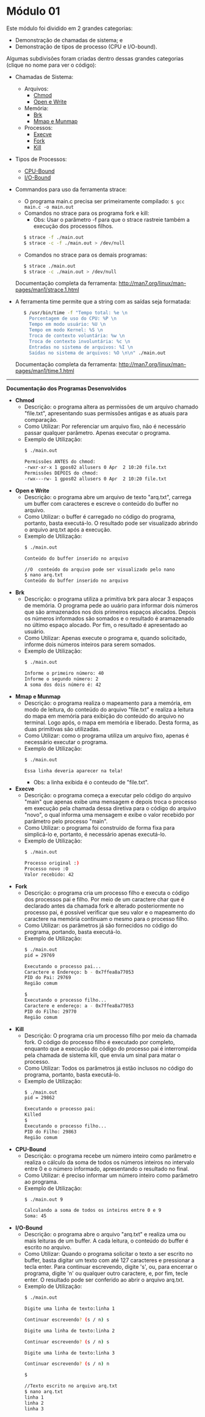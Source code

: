 # Módulo 01

Este módulo foi dividido em 2 grandes categorias:

* Demonstração de chamadas de sistema; e
* Demonstração de tipos de processo (CPU e I/O-bound).

Algumas subdivisões foram criadas dentro dessas grandes categorias (clique no nome para ver o código):

* Chamadas de Sistema:
    * Arquivos:
        * [Chmod](https://github.com/RafaelSantosBraz/SSC5723-gpso2/tree/master/Modulo01/arquivos/chmod/main.c)
        * [Open e Write](https://github.com/RafaelSantosBraz/SSC5723-gpso2/tree/master/Modulo01/arquivos/open_write/main.c)
    * Memória:
        * [Brk](https://github.com/RafaelSantosBraz/SSC5723-gpso2/tree/master/Modulo01/memoria/brk/main.c)
        * [Mmap e Munmap](https://github.com/RafaelSantosBraz/SSC5723-gpso2/tree/master/Modulo01/memoria/mmap_munmap/main.c)
    * Processos:
        * [Execve](https://github.com/RafaelSantosBraz/SSC5723-gpso2/tree/master/Modulo01/processos/execve/main.c)
        * [Fork](https://github.com/RafaelSantosBraz/SSC5723-gpso2/tree/master/Modulo01/processos/fork/main.c)
        * [Kill](https://github.com/RafaelSantosBraz/SSC5723-gpso2/tree/master/Modulo01/processos/kill/main.c)
* Tipos de Processos:
    * [CPU-Bound](https://github.com/RafaelSantosBraz/SSC5723-gpso2/tree/master/Modulo01/cpu_bound/main.c)
    * [I/O-Bound](https://github.com/RafaelSantosBraz/SSC5723-gpso2/tree/master/Modulo01/IO_bound/main.c)
    
* Commandos para uso da ferramenta strace:
   * O programa main.c precisa ser primeiramente compilado: ```$ gcc main.c -o main.out```
   * Comandos no strace para os programa fork e kill:
      * Obs: Usar o parâmetro -f para que o strace rastreie também a execução dos processos filhos.
   ```sh 
      $ strace -f ./main.out
      $ strace -c -f ./main.out > /dev/null
   ```
   * Comandos no strace para os demais programas:
   ```sh 
      $ strace ./main.out
      $ strace -c ./main.out > /dev/null
   ```   
   Documentação completa da ferramenta: http://man7.org/linux/man-pages/man1/strace.1.html 

* A ferramenta time permite que a string com as saídas seja formatada:
   ```sh 
      $ /usr/bin/time -f "Tempo total: %e \n
        Porcentagem de uso do CPU: %P \n
        Tempo em modo usuário: %U \n
        Tempo em modo Kernel: %S \n
        Troca de contexto voluntária: %w \n
        Troca de contexto involuntária: %c \n
        Entradas no sistema de arquivos: %I \n
        Saídas no sistema de arquivos: %O \n\n" ./main.out
   ```
   Documentação completa da ferramenta: http://man7.org/linux/man-pages/man1/time.1.html
   
****

**Documentação dos Programas Desenvolvidos**

* **Chmod** 
    * Descrição: o programa altera as permissões de um arquivo chamado "file.txt", apresentando suas permissões antigas e as atuais para comparação.
    * Como Utilizar: Por referenciar um arquivo fixo, não é necessário passar qualquer parâmetro. Apenas executar o programa.
    * Exemplo de Utilização:
        ```sh
        $ ./main.out

        Permissões ANTES do chmod:
        -rwxr-xr-x 1 gpos02 allusers 0 Apr  2 10:20 file.txt
        Permissões DEPOIS do chmod:
        -rwx---rw- 1 gpos02 allusers 0 Apr  2 10:20 file.txt
        ```
* **Open e Write** 
    * Descrição: o programa abre um arquivo de texto "arq.txt", carrega um buffer com caracteres e escreve o conteúdo do buffer no arquivo.
    * Como Utilizar: o buffer é carregado no código do programa, portanto, basta executá-lo. O resultado pode ser visualizado abrindo o arquivo arq.txt após a execução.
    * Exemplo de Utilização:
        ```sh
        $ ./main.out
        
        Conteúdo do buffer inserido no arquivo
        
        //O  conteúdo do arquivo pode ser visualizado pelo nano
        $ nano arq.txt
        Conteúdo do buffer inserido no arquivo
        
        ```
* **Brk** 
    * Descrição: o programa utiliza a primitiva brk para alocar 3 espaços de memória. O programa pede ao uuário para informar dois números que são armazenados nos dois primeiros espaços alocados. Depois os números informados são somados e o resultado é aramazenado no último espaço alocado. Por fim, o resultado é apresentado ao usuário.
    * Como Utilizar: Apenas execute o programa e, quando solicitado, informe dois números inteiros para serem somados.
    * Exemplo de Utilização:
        ```sh
        $ ./main.out
        
        Informe o primeiro número: 40
        Informe o segundo número: 2
        A soma dos dois número é: 42
        ```
* **Mmap e Munmap** 
    * Descrição: o programa realiza o mapeamento para a memória, em modo de leitura, do conteúdo do arquivo "file.txt" e realiza a leitura do mapa em memória para exibição do conteúdo do arquivo no terminal. Logo após, o mapa em memória e liberado. Desta forma, as duas primitivas são utilizadas.
    * Como Utilizar: como o programa utiliza um arquivo fixo, apenas é necessário executar o programa.
    * Exemplo de Utilização:
        ```sh
        $ ./main.out

        Essa linha deveria aparecer na tela!
        ```
        * Obs: a linha exibida é o conteudo de "file.txt".
* **Execve** 
    * Descrição: o programa começa a executar pelo código do arquivo "main" que apenas exibe uma mensagem e depois troca o processo em execução pela chamada dessa diretiva para o código do arquivo "novo", o qual informa uma mensagem e exibe o valor recebido por parâmetro pelo processo "main".
    * Como Utilizar: o programa foi construído de forma fixa para simplicá-lo e, portanto, é necessário apenas executá-lo.
    * Exemplo de Utilização:
        ```sh
        $ ./main.out

        Processo original :)
        Processo novo :O
        Valor recebido: 42
        ```
* **Fork** 
    * Descrição: o programa cria um processo filho e executa o código dos processos pai e filho. Por meio de um caractere char que é declarado antes da chamada fork e alterado posteriormente no processo pai, é possível verificar que seu valor e o mapeamento do caractere na memória continuam o mesmo para o processo filho.
    * Como Utilizar: os parâmetros já são fornecidos no código do programa, portando, basta executá-lo.
    * Exemplo de Utilização:
        ```sh
        $ ./main.out
        pid = 29769

        Executando o processo pai...
        Caractere e Endereço: b - 0x7ffea8a77053
        PID do Pai: 29769
        Região comum

        $ 
        Executando o processo filho...
        Caractere e endereço: a - 0x7ffea8a77053
        PID do Filho: 29770
        Região comum
      
        ```
* **Kill** 
    * Descrição: O programa cria um processo filho por meio da chamada fork. O código do processo filho é executado por completo, enquanto que a execução do código do processo pai é interrompida pela chamada de sistema kill, que envia um sinal para matar o processo.
    * Como Utilizar: Todos os parâmetros já estão inclusos no código do programa, portanto, basta executá-lo.
    * Exemplo de Utilização:
        ```sh
        $ ./main.out
        pid = 29862

        Executando o processo pai:
        Killed
        $ 
        Executando o processo filho...
        PID do Filho: 29863
        Região comum
        
        ```
* **CPU-Bound** 
    * Descrição: o programa recebe um número inteiro como parâmetro e realiza o cálculo da soma de todos os números inteiros no intervalo entre 0 e o número informado, apresentando o resultado no final.
    * Como Utilizar: é preciso informar um número inteiro como parâmetro ao programa.
    * Exemplo de Utilização:
        ```sh
        $ ./main.out 9

        Calculando a soma de todos os inteiros entre 0 e 9
        Soma: 45
        ```
* **I/O-Bound** 
    * Descrição: o programa abre o arquivo "arq.txt" e realiza uma ou mais leituras de um buffer. A cada leitura, o conteúdo do buffer é escrito no arquivo.
    * Como Utilizar: Quando o programa solicitar o texto a ser escrito no buffer, basta digitar um texto com até 127 caracteres e pressionar a tecla enter. Para continuar escrevendo, digite 's', ou, para encerrar o programa, digite 'n' ou qualquer outro caractere, e, por fim, tecle enter. O resultado pode ser conferido ao abrir o arquivo arq.txt.
    * Exemplo de Utilização:
        ```sh
        $ ./main.out
        
        Digite uma linha de texto:linha 1

        Continuar escrevendo? (s / n) s

        Digite uma linha de texto:linha 2

        Continuar escrevendo? (s / n) s

        Digite uma linha de texto:linha 3

        Continuar escrevendo? (s / n) n

        $

        //Texto escrito no arquivo arq.txt
        $ nano arq.txt
        linha 1
        linha 2
        linha 3

        ```
                
